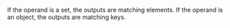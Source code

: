 If the operand is a set, the outputs are matching elements. If the operand is an object, the outputs are matching keys.
